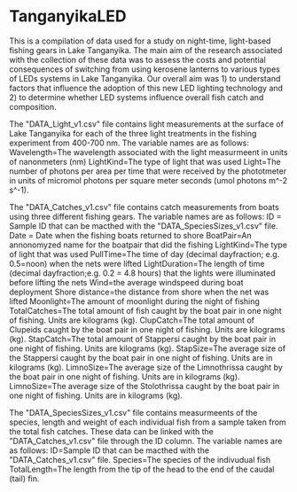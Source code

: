 # TanganyikaLED
This is a compilation of data used for a study on night-time, light-based fishing gears in Lake Tanganyika. The main aim of the research associated with the collection of these data was to assess the costs and potential consequences of switching from using kerosene lanterns to various types of LEDs systems in Lake Tanganyika. Our overall aim was 1) to understand factors that influence the adoption of this new LED lighting technology and 2) to determine whether LED systems influence overall fish catch and composition.

The "DATA_Light_v1.csv" file contains light measurements at the surface of Lake Tanganyika for each of the three light treatments in the fishing experiment from 400-700 nm. The variable names are as follows:
Wavelength=The wavelength associated with the light measurmeent in units of nanonmeters (nm)
LightKind=The type of light that was used
Light=The number of photons per area per time that were received by the phototmeter in units of micromol photons per square meter seconds (umol photons m^-2 s^-1).

The "DATA_Catches_v1.csv" file contains catch measurements from boats using three different fishing gears. The variable names are as follows:
ID = Sample ID that can be macthed with the "DATA_SpeciesSizes_v1.csv" file.
Date = Date when the fishing boats returned to shore
BoatPair=An annonomyzed name for the boatpair that did the fishing
LightKind=The type of light that was used
PullTime=The time of day (decimal dayfraction; e.g. 0.5=noon) when the nets were lifted
LightDuration=The length of time (decimal dayfraction;e.g. 0.2 = 4.8 hours) that the lights were illuminated before lifting the nets
Wind=the average windspeed during boat deployment
Shore distance=the distance from shore when the net was lifted
Moonlight=The amount of moonlight during the night of fishing
TotalCatches=The total amount of fish caught by the boat pair in one night of fishing. Units are kilograms (kg).
ClupCatch=The total amount of Clupeids caught by the boat pair in one night of fishing. Units are kilograms (kg).
StapCatch=The total amount of Stappersi caught by the boat pair in one night of fishing. Units are kilograms (kg).
StapSize=The average size of the Stappersi caught by the boat pair in one night of fishing. Units are in kilograms (kg).
LimnoSize=The average size of the Limnothrissa caught by the boat pair in one night of fishing. Units are in kilograms (kg).
LimnoSize=The average size of the Stolothrissa caught by the boat pair in one night of fishing. Units are in kilograms (kg).

The "DATA_SpeciesSizes_v1.csv" file contains measurmeents of the species, length and weight of each individual fish from a sample taken from the total fish catches. These data can be linked with the "DATA_Catches_v1.csv" file through the ID column. The variable names are as follows:
ID=Sample ID that can be macthed with the "DATA_Catches_v1.csv" file.
Species=The species of the indivudual fish
TotalLength=The length from the tip of the head to the end of the caudal (tail) fin.
